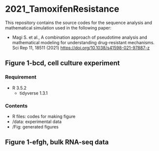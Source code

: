 # 2021_TamoxifenResistance

This repository contains the source codes for the sequence analysis and mathematical simulation used in the following paper:
* Magi S. et al., A combination approach of pseudotime analysis and mathematical modeling for understanding drug-resistant mechanisms. Sci Rep 11, 18511 (2021)
https://doi.org/10.1038/s41598-021-97887-z


## Figure 1-bcd, cell culture experiment
### Requirement
  * R 3.5.2
    - tidyverse 1.3.1
### Contents
  * R files: codes for making figure
  * /data: experimental data
  * /Fig: generated figures

## Figure 1-efgh, bulk RNA-seq data
